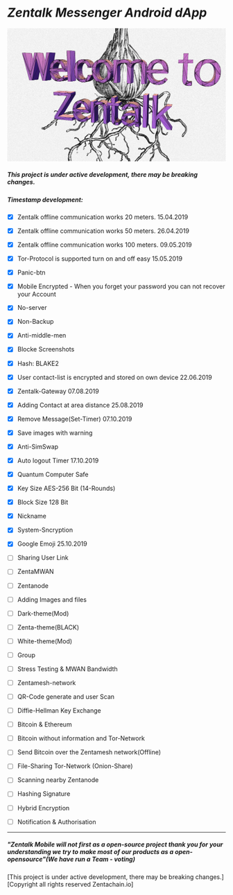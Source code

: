 # *Zentalk Messenger Android dApp*
![onion_zentalk_cyber](images/Welcome%20Zentalk.png)
##### This project is under active development, there may be breaking changes.

##### Timestamp development:

- [x] Zentalk offline communication works 20 meters. 15.04.2019

- [x] Zentalk offline communication works 50 meters. 26.04.2019

- [x] Zentalk offline communication works 100 meters. 09.05.2019

- [x] Tor-Protocol is supported turn on and off easy 15.05.2019

- [x] Panic-btn

- [x] Mobile Encrypted - When you forget your password you can not recover your Account

- [x] No-server

- [x] Non-Backup

- [x] Anti-middle-men

- [x] Blocke Screenshots

- [x] Hash: BLAKE2

- [x] User contact-list is encrypted and stored on own device 22.06.2019

- [x] Zentalk-Gateway 07.08.2019

- [x] Adding Contact at area distance 25.08.2019

- [x] Remove Message(Set-Timer) 07.10.2019

- [x] Save images with warning

- [x] Anti-SimSwap

- [x] Auto logout Timer 17.10.2019

- [x] Quantum Computer Safe

- [x] Key Size AES-256 Bit (14-Rounds)

- [x] Block Size 128 Bit

- [x] Nickname

- [x] System-Sncryption

- [x] Google Emoji 25.10.2019

- [ ] Sharing User Link

- [ ] ZentaMWAN 

- [ ] Zentanode

- [ ] Adding Images and files

- [ ] Dark-theme(Mod)

- [ ] Zenta-theme(BLACK)

- [ ] White-theme(Mod)

- [ ] Group

- [ ] Stress Testing & MWAN Bandwidth

- [ ] Zentamesh-network

- [ ] QR-Code generate and user Scan

- [ ] Diffie-Hellman Key Exchange

- [ ] Bitcoin & Ethereum

- [ ] Bitcoin without information and Tor-Network

- [ ] Send Bitcoin over the Zentamesh network(Offline)

- [ ] File-Sharing Tor-Network (Onion-Share)

- [ ] Scanning nearby Zentanode

- [ ] Hashing Signature

- [ ] Hybrid Encryption

- [ ] Notification & Authorisation
-------------

##### *"Zentalk Mobile will not first as a open-source project thank you for your understanding we try to make most of our products as a* *open-opensource"(We have run a Team - voting)*

[This project is under active development, there may be breaking changes.]
[Copyright all rights reserved Zentachain.io]
